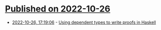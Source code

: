 # [Published on 2022-10-26](index.md)

* [2022-10-26, 17:19:06](https://lobste.rs/s/chcllt/using_dependent_types_write_proofs) - [Using dependent types to write proofs in Haskell](https://janmasrovira.gitlab.io/ascetic-slug/post/haskell-proofs/)

